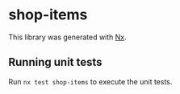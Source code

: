 # shop-items

This library was generated with [Nx](https://nx.dev).

## Running unit tests

Run `nx test shop-items` to execute the unit tests.
